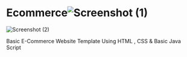 # Ecommerce![Screenshot (1)](https://user-images.githubusercontent.com/129422009/228950246-217f6c15-a3f1-4798-a4e4-ad65d2a4f1bc.png)
![Screenshot (2)](https://user-images.githubusercontent.com/129422009/228950533-e10f4116-ff6d-40ad-8c1d-6d91f9244abe.png)

Basic E-Commerce Website Template Using HTML , CSS & Basic Java Script
